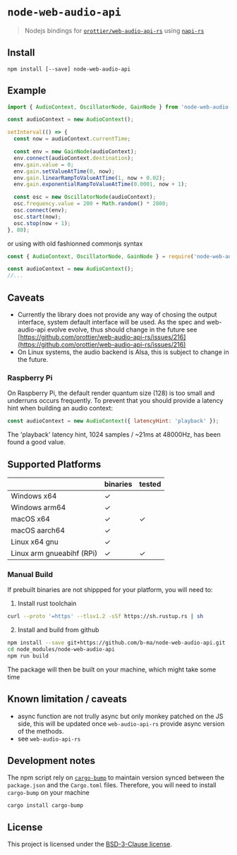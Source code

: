 # `node-web-audio-api`

> Nodejs bindings for [`orottier/web-audio-api-rs`](https://github.com/orottier/web-audio-api-rs/) using [`napi-rs`](https://github.com/napi-rs/napi-rs/)

## Install

```
npm install [--save] node-web-audio-api
```

## Example

```js
import { AudioContext, OscillatorNode, GainNode } from 'node-web-audio-api';

const audioContext = new AudioContext();

setInterval(() => {
  const now = audioContext.currentTime;

  const env = new GainNode(audioContext);
  env.connect(audioContext.destination);
  env.gain.value = 0;
  env.gain.setValueAtTime(0, now);
  env.gain.linearRampToValueAtTime(1, now + 0.02);
  env.gain.exponentialRampToValueAtTime(0.0001, now + 1);

  const osc = new OscillatorNode(audioContext);
  osc.frequency.value = 200 + Math.random() * 2800;
  osc.connect(env);
  osc.start(now);
  osc.stop(now + 1);
}, 80);
```

or using with old fashionned commonjs syntax

```js
const { AudioContext, OscillatorNode, GainNode } = require('node-web-audio-api');

const audioContext = new AudioContext();
//...
```

## Caveats

- Currently the library does not provide any way of chosing the output interface, system default interface will be used. As the spec and web-audio-api evolve evolve, thus should change in the future see [https://github.com/orottier/web-audio-api-rs/issues/216](https://github.com/orottier/web-audio-api-rs/issues/216)
- On Linux systems, the audio backend is Alsa, this is subject to change in the future.

### Raspberry Pi

On Raspberry Pi, the default render quantum size (128) is too small and underruns 
occurs frequently. To prevent that you should provide a latency hint when building
an audio context:

```js
const audioContext = new AudioContext({ latencyHint: 'playback' });
```

The 'playback' latency hint, 1024 samples / ~21ms at 48000Hz, has been found 
a good value.

## Supported Platforms

|                            | binaries | tested |
| ---------------------------| ------   | ------ |
| Windows x64                | ✓        |        |
| Windows arm64              | ✓        |        |
| macOS x64                  | ✓        | ✓      |
| macOS aarch64              | ✓        |        |
| Linux x64 gnu              | ✓        |        |
| Linux arm gnueabihf (RPi)  | ✓        | ✓      |


### Manual Build

If prebuilt binaries are not shippped for your platform, you will need to:

1. Install rust toolchain

```sh
curl --proto '=https' --tlsv1.2 -sSf https://sh.rustup.rs | sh
```

2. Install and build from github

```sh
npm install --save git+https://github.com/b-ma/node-web-audio-api.git
cd node_modules/node-web-audio-api
npm run build
```

The package will then be built on your machine, which might take some time

## Known limitation / caveats

- async function are not trully async but only monkey patched on the JS side, this will
be updated once `web-audio-api-rs` provide async version of the methods.
- see `web-audio-api-rs`

## Development notes

The npm script rely on [`cargo-bump`](https://crates.io/crates/cargo-bump) to maintain version synced between
the `package.json` and the `Cargo.toml` files. Therefore, you will need to install 
`cargo-bump` on your machine

```
cargo install cargo-bump
```

## License

This project is licensed under the [BSD-3-Clause license](./LICENSE).
